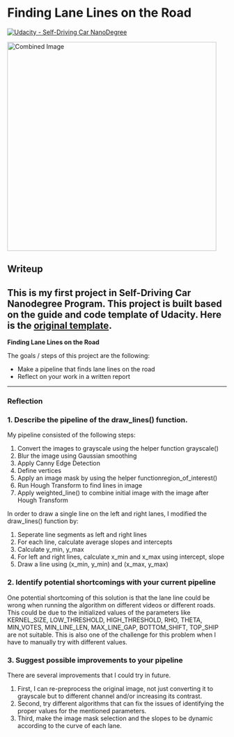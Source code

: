 # **Finding Lane Lines on the Road** 
[![Udacity - Self-Driving Car NanoDegree](https://s3.amazonaws.com/udacity-sdc/github/shield-carnd.svg)](http://www.udacity.com/drive)
   
<img src="examples/laneLines_thirdPass.jpg" width="480" alt="Combined Image" />

## Writeup
This is my first project in Self-Driving Car Nanodegree Program. This project is built based on the guide and code template of Udacity. Here is the [original template](https://github.com/udacity/CarND-LaneLines-P1).
---
**Finding Lane Lines on the Road**

The goals / steps of this project are the following:
* Make a pipeline that finds lane lines on the road
* Reflect on your work in a written report

[//]: # (Image References)

---

### Reflection

### 1. Describe the pipeline of the draw_lines() function.

My pipeline consisted of the following steps:
1. Convert the images to grayscale using the helper function grayscale()
2. Blur the image using Gaussian smoothing
3. Apply Canny Edge Detection 
4. Define vertices
5. Apply an image mask by using the helper functionregion_of_interest()
6. Run Hough Transform to find lines in image
7. Apply weighted_line() to combine initial image with the image after Hough Transform

In order to draw a single line on the left and right lanes, I modified the draw_lines() function by:
1. Seperate line segments as left and right lines
2. For each line, calculate average slopes and intercepts
3. Calculate y_min, y_max
4. For left and right lines, calculate x_min and x_max using intercept, slope
5. Draw a line using (x_min, y_min) and (x_max, y_max)

### 2. Identify potential shortcomings with your current pipeline

One potential shortcoming of this solution is that the lane line could be wrong when running the algorithm on different videos or different roads. This could be due to the initialized values of the parameters like KERNEL_SIZE, LOW_THRESHOLD, HIGH_THRESHOLD, RHO, THETA, MIN_VOTES, MIN_LINE_LEN, MAX_LINE_GAP, BOTTOM_SHIFT, TOP_SHIP are not suitable. This is also one of the challenge for this problem when I have to manually try with different values.


### 3. Suggest possible improvements to your pipeline

There are several improvements that I could try in future.
1. First, I can re-preprocess the original image, not just converting it to grayscale but to different channel and/or increasing its contrast.
2. Second, try different algorithms that can fix the issues of identifying the proper values for the mentioned parameters.
3. Third, make the image mask selection and the slopes to be dynamic according to the curve of each lane.
